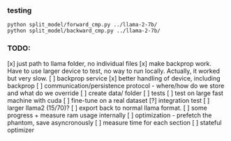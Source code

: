 ### testing 

```
python split_model/forward_cmp.py ../llama-2-7b/
python split_model/backward_cmp.py ../llama-2-7b/
```


### TODO:
[x] just path to llama folder, no individual files
[x] make backprop work. Have to use larger device to test, no way to run locally. Actually, it worked but very slow.
[ ] backprop service
        [x] better handling of device, including backprop
        [ ] communication/persistence protocol - where/how do we store and what do we override
        [ ] create data/ folder
[ ] tests
        [ ] test on large fast machine with cuda
        [ ] fine-tune on a real dataset
        [?] integration test
        [ ] larger llama2 (15/70)?
[ ] export back to normal llama format.
[ ] some progress + measure ram usage internally
[ ] optimization - prefetch the phantom, save asyncronously
        [ ] measure time for each section
[ ] stateful optimizer
